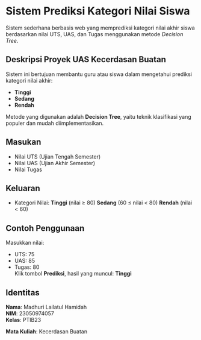 # Sistem Prediksi Kategori Nilai Siswa

Sistem sederhana berbasis web yang memprediksi kategori nilai akhir siswa berdasarkan nilai UTS, UAS, dan Tugas menggunakan metode *Decision Tree*.

## Deskripsi Proyek UAS Kecerdasan Buatan

Sistem ini bertujuan membantu guru atau siswa dalam mengetahui prediksi kategori nilai akhir:
- **Tinggi**
- **Sedang**
- **Rendah**

Metode yang digunakan adalah **Decision Tree**, yaitu teknik klasifikasi yang populer dan mudah diimplementasikan.

## Masukan
- Nilai UTS (Ujian Tengah Semester)
- Nilai UAS (Ujian Akhir Semester)
- Nilai Tugas

## Keluaran
- Kategori Nilai:
  **Tinggi** (nilai ≥ 80)
  **Sedang** (60 ≤ nilai < 80)
  **Rendah** (nilai < 60)

## Contoh Penggunaan
Masukkan nilai:
- UTS: 75
- UAS: 85
- Tugas: 80  
Klik tombol **Prediksi**, hasil yang muncul: **Tinggi**

## Identitas 

**Nama**: Madhuri Lailatul Hamidah  
**NIM**: 23050974057  
**Kelas**: PTIB23

**Mata Kuliah**: Kecerdasan Buatan  

